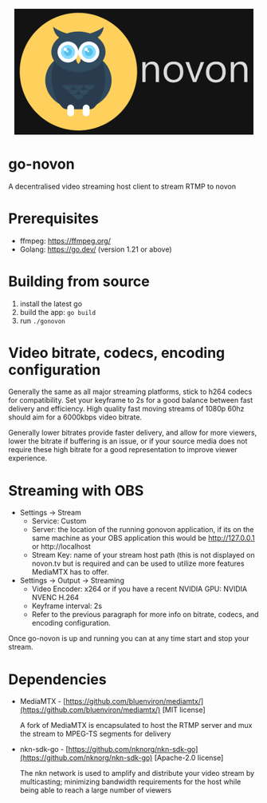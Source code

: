 <p align="center">
  <img src="https://github.com/MutsiMutsi/novon/blob/main/images/card.png" width="480" title="">
</p>

# go-novon
A decentralised video streaming host client to stream RTMP to novon

# Prerequisites

- ffmpeg: https://ffmpeg.org/
- Golang: https://go.dev/ (version 1.21 or above)

# Building from source

1) install the latest go
2) build the app: ```go build```
3) run ```./gonovon```

# Video bitrate, codecs, encoding configuration

Generally the same as all major streaming platforms, stick to h264 codecs for compatibility.
Set your keyframe to 2s for a good balance between fast delivery and efficiency.
High quality fast moving streams of 1080p 60hz should aim for a 6000kbps video bitrate.

Generally lower bitrates provide faster delivery, and allow for more viewers, lower the bitrate if buffering is an issue, or if your source media does not require these high bitrate for a good representation to improve viewer experience.

# Streaming with OBS

- Settings -> Stream
  - Service: Custom
  - Server: the location of the running gonovon application, if its on the same machine as your OBS application this would be http://127.0.0.1 or http://localhost
  - Stream Key: name of your stream host path (this is not displayed on novon.tv but is required and can be used to utilize more features MediaMTX has to offer.
- Settings -> Output -> Streaming
  - Video Encoder: x264 or if you have a recent NVIDIA GPU: NVIDIA NVENC H.264
  - Keyframe interval: 2s
  - Refer to the previous paragraph for more info on bitrate, codecs, and encoding configuration.

Once go-novon is up and running you can at any time start and stop your stream.


# Dependencies
- MediaMTX - [https://github.com/bluenviron/mediamtx/](https://github.com/bluenviron/mediamtx/) [MIT license]

  A fork of MediaMTX is encapsulated to host the RTMP server and mux the stream to MPEG-TS segments for delivery

- nkn-sdk-go - [https://github.com/nknorg/nkn-sdk-go](https://github.com/nknorg/nkn-sdk-go) [Apache-2.0 license]

  The nkn network is used to amplify and distribute your video stream by multicasting; minimizing bandwidth requirements for the host while being able to reach a large number of viewers
